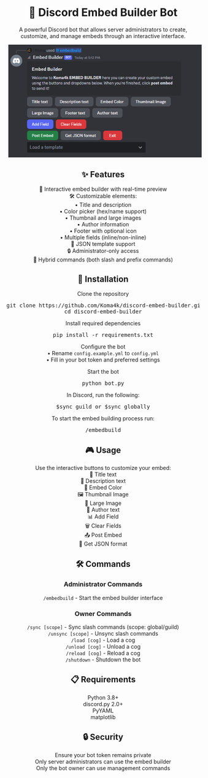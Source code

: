 <div align="center">

# 🤖 Discord Embed Builder Bot

A powerful Discord bot that allows server administrators to create, customize, and manage embeds through an interactive interface.

<img src="preview.png" alt="Discord Embed Builder Preview" style="margin-left: 5px">

## ✨ Features

🎨 Interactive embed builder with real-time preview<br>
🛠️ Customizable elements:<br>
  • Title and description<br>
  • Color picker (hex/name support)<br>
  • Thumbnail and large images<br>
  • Author information<br>
  • Footer with optional icon<br>
  • Multiple fields (inline/non-inline)<br>
💾 JSON template support<br>
🔒 Administrator-only access<br>
🚀 Hybrid commands (both slash and prefix commands)

## 🔧 Installation

Clone the repository<br>
<div align="center">
<pre>
git clone https://github.com/Koma4k/discord-embed-builder.git
cd discord-embed-builder
</pre>
</div>

Install required dependencies<br>
<div align="center">
<pre>
pip install -r requirements.txt
</pre>
</div>

Configure the bot<br>
• Rename `config.example.yml` to `config.yml`<br>
• Fill in your bot token and preferred settings<br>

Start the bot<br>
<div align="center">
<pre>
python bot.py
</pre>
</div>

In Discord, run the following:<br>
<div align="center">
<pre>
$sync guild or $sync globally
</pre>
</div>

To start the embed building process run:<br>
<div align="center">
<pre>
/embedbuild
</pre>
</div>

## 🎮 Usage

Use the interactive buttons to customize your embed:<br>
📝 Title text<br>
📄 Description text<br>
🎨 Embed Color<br>
🖼️ Thumbnail Image<br>
🌅 Large Image<br>
👤 Author text<br>
📊 Add Field<br>
🗑️ Clear Fields<br>
📤 Post Embed<br>
💾 Get JSON format

## 🛠️ Commands

### Administrator Commands
`/embedbuild` - Start the embed builder interface

### Owner Commands
`/sync [scope]` - Sync slash commands (scope: global/guild)<br>
`/unsync [scope]` - Unsync slash commands<br>
`/load [cog]` - Load a cog<br>
`/unload [cog]` - Unload a cog<br>
`/reload [cog]` - Reload a cog<br>
`/shutdown` - Shutdown the bot

## 📋 Requirements

Python 3.8+<br>
discord.py 2.0+<br>
PyYAML<br>
matplotlib

## 🔒 Security

Ensure your bot token remains private<br>
Only server administrators can use the embed builder<br>
Only the bot owner can use management commands

</div>
